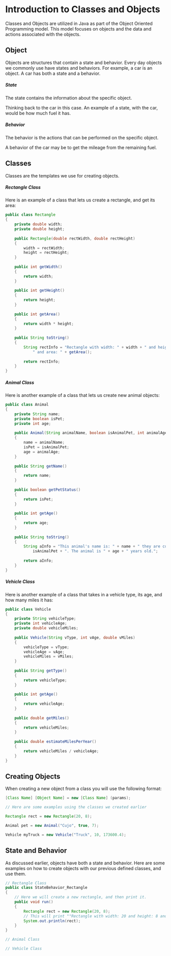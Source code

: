 # Introduction to Classes and Objects

Classes and Objects are utilized in Java as part of the Object Oriented Programming model. This model focuses on objects and the data and actions associated with the objects.

## Object

Objects are structures that contain a state and behavior. 
Every day objects we commonly use have states and behaviors. For example, a car is an object. A car has both a state and a behavior.

##### State
The state contains the information about the specific object. 

Thinking back to the car in this case. An example of a state, with the car, would be how much fuel it has.

##### Behavior
The behavior is the actions that can be performed on the specific object.

A behavior of the car may be to get the mileage from the remaining fuel.

## Classes
Classes are the templates we use for creating objects.

##### Rectangle Class
Here is an example of a class that lets us create a rectangle, and get its area:

``` Java
public class Rectangle
{
    private double width;
    private double height;
    
    public Rectangle(double rectWidth, double rectHeight)
    {
        width = rectWidth;
        height = rectHeight;
    }
    
    public int getWidth()
    {
        return width;
    }
    
    public int getHeight()
    {
        return height;
    }
    
    public int getArea()
    {
        return width * height;
    }
    
    public String toString()
    {
        String rectInfo = "Rectangle with width: " + width + " and height: " + height + 
            " and area: " + getArea();
            
        return rectInfo;
    }
}
```
##### Animal Class
Here is another example of a class that lets us create new animal objects:

```Java
public class Animal
{
    private String name;
    private boolean isPet;
    private int age;
    
    public Animal(String animalName, boolean isAnimalPet, int animalAge)
    {
        name = animalName;
        isPet = isAnimalPet;
        age = animalAge;
    }
    
    public String getName()
    {
        return name;
    }
    
    public boolean getPetStatus()
    {
        return isPet;
    }
    
    public int getAge()
    {
        return age;
    }
    
    public String toString()
    {
        String aInfo = "This animal's name is: " + name + " they are currently a pet: " +
            isAnimalPet + ". The animal is " + age + " years old.";
            
        return aInfo;
    }
}
```
##### Vehicle Class
Here is another example of a class that takes in a vehicle type, its age, and how many miles it has:

``` Java
public class Vehicle
{
    private String vehicleType;
    private int vehicleAge;
    private double vehicleMiles;
    
    public Vehicle(String vType, int vAge, double vMiles)
    {
        vehicleType = vType;
        vehicleAge = vAge;
        vehicleMiles = vMiles;
    }
    
    public String getType()
    {
        return vehicleType;
    }
    
    public int getAge()
    {
        return vehicleAge;
    }
    
    public double getMiles()
    {
        return vehicleMiles;
    }
    
    public double estimateMilesPerYear()
    {
        return vehicleMiles / vehicleAge;
    }
}

```
## Creating Objects

When creating a new object from a class you will use the following format:

``` Java 
[Class Name] [Object Name] = new [Class Name] (params);

// Here are some examples using the classes we created earlier

Rectangle rect = new Rectangle(20, 8);

Animal pet = new Animal("Cujo", true, 7);

Vehicle myTruck = new Vehicle("Truck", 10, 173600.4);

```

## State and Behavior

As discussed earlier, objects have both a state and behavior. Here are some examples on how to create objects with our previous defined classes, and use them.

``` Java
// Rectangle Class
public class StateBehavior_Rectangle
{
    // Here we will create a new rectangle, and then print it.
    public void run()
    {
        Rectangle rect = new Rectangle(20, 8);
        // This will print ""Rectangle with width: 20 and height: 8 and area: 160"
        System.out.println(rect);
    }
}

// Animal Class

// Vehicle Class

```